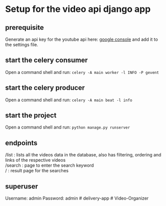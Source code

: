 # Setup for the video api django app

## prerequisite

Generate an api key for the youtube api here:
[google console](https://console.cloud.google.com/apis/api/youtube.googleapis.com/)
and add it to the settings file.

## start the celery consumer

Open a command shell and run:
`celery -A main worker -l INFO -P gevent`

## start the celery producer 

Open a command shell and run:
`celery -A main beat -l info`

## start the project

Open a command shell and run:
`python manage.py runserver`

## endpoints

/list : lists all the videos data in the database, also has filtering, ordering and links of the respective videos  
/search : page to enter the search keyword  
/ : result page for the searches  

## superuser

Username: admin
Password: admin
#   d e l i v e r y - a p p  
 #   V i d e o - O r g a n i z e r  
 